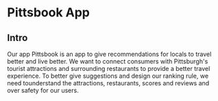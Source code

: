 # Pittsbook App

## Intro
Our app Pittsbook is an app to give recommendations for locals to travel better and live better. 
We want to connect consumers with Pittsburgh's tourist attractions and surrounding restaurants to provide a better travel experience. 
To better give suggestions and design our ranking rule, we need tounderstand the attractions, restaurants, scores and reviews and over safety for our users.
